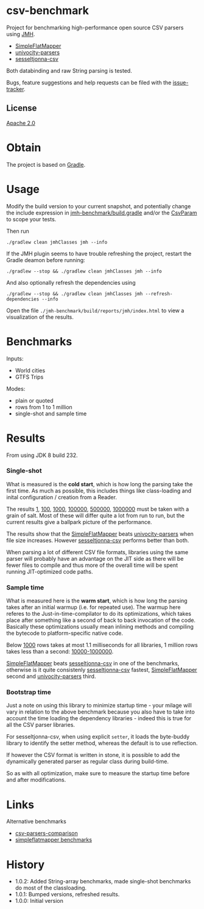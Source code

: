# csv-benchmark
Project for benchmarking high-performance open source CSV parsers using [JMH].

  * [SimpleFlatMapper]
  * [univocity-parsers]
  * [sesseltjonna-csv]

Both databinding and raw String parsing is tested.

Bugs, feature suggestions and help requests can be filed with the [issue-tracker].

## License
[Apache 2.0]

# Obtain
The project is based on [Gradle].

# Usage
Modify the build version to your current snapshot, and potentially change the include expression in [jmh-benchmark/build.gradle](jmh-benchmark/build.gradle) and/or the [CsvParam](jmh-benchmark/src/jmh/java/com/github/skjolber/csv/param/CsvParam.java) to scope your tests.

Then run 

```
./gradlew clean jmhClasses jmh --info
```

If the JMH plugin seems to have trouble refreshing the project, restart the Gradle deamon before running:

```
./gradlew --stop && ./gradlew clean jmhClasses jmh --info
```

And also optionally refresh the dependencies using

```
./gradlew --stop && ./gradlew clean jmhClasses jmh --refresh-dependencies --info
```

Open the file `./jmh-benchmark/build/reports/jmh/index.html` to view a visualization of the results.

# Benchmarks

Inputs:
  * World cities
  * GTFS Trips
   
Modes:

  * plain or quoted
  * rows from 1 to 1 million
  * single-shot and sample time

# Results
From using JDK 8 build 232.

### Single-shot
What is measured is the __cold start__, which is how long the parsing take the first time. As much as possible, this includes things like class-loading and inital configuration / creation from a Reader.

The results [1](https://skjolber.github.io/csv-benchmark/single-shot-1/index.html), [100](https://skjolber.github.io/csv-benchmark/single-shot-100/index.html), [1000](https://skjolber.github.io/csv-benchmark/single-shot-1000/index.html), [100000](https://skjolber.github.io/csv-benchmark/single-shot-100000/index.html), [500000](https://skjolber.github.io/csv-benchmark/single-shot-500000/index.html), [1000000](https://skjolber.github.io/csv-benchmark/single-shot-1000000/index.html) must be taken with a grain of salt. Most of these will differ quite a lot from run to run, but the current results give a ballpark picture of the performance.

The results show that the [SimpleFlatMapper] beats [univocity-parsers] when file size increases. However [sesseltjonna-csv] performs better than both. 

When parsing a lot of different CSV file formats, libraries using the same parser will probably have an advantage on the JIT side as there will be fewer files to compile and thus more of the overall time will be spent running JIT-optimized code paths.

### Sample time
What is measured here is the __warm start__, which is how long the parsing takes after an initial warmup (i.e. for repeated use). The warmup here referes to the Just-in-time-compilator to do its optimizations, which takes place after something like a second of back to back invocation of the code. Basically these optimizations usually mean inlining methods and compiling the bytecode to platform-specific native code.

Below [1000]((https://skjolber.github.io/csv-benchmark/sample-time-1-100-1000/index.html)) rows takes at most 1.1 milliseconds for all libraries, 1 million rows takes less than a second: [10000-1000000](https://skjolber.github.io/csv-benchmark/sample-time/index.html). 

[SimpleFlatMapper] beats [sesseltjonna-csv] in one of the benchmarks, otherwise is it quite consistenly [sesseltjonna-csv] fastest, [SimpleFlatMapper] second and [univocity-parsers] third.

### Bootstrap time

Just a note on using this library to minimize startup time - your milage will vary in relation to the above benchmark because you also have to take into account the time loading the dependency libraries - indeed this is true for all the CSV parser libraries. 

For sesseltjonna-csv, when using explicit `setter`, it loads the byte-buddy library to identify the setter method, whereas the default is to use reflection.

If however the CSV format is written in stone, it is possible to add the dynamically generated parser as regular class during build-time. 

So as with all optimization, make sure to measure the startup time before and after modifications.

# Links
Alternative benchmarks

  * [csv-parsers-comparison](https://github.com/uniVocity/csv-parsers-comparison)
  * [simpleflatmapper benchmarks](http://simpleflatmapper.org/12-csv-performance.html)
 
# History

 - 1.0.2: Added String-array benchmarks, made single-shot benchmarks do most of the classloading.
 - 1.0.1: Bumped versions, refreshed results.
 - 1.0.0: Initial version

[Apache 2.0]:                  http://www.apache.org/licenses/LICENSE-2.0.html
[issue-tracker]:               https://github.com/skjolber/csv-benchmark/issues
[Gradle]:                      https://gradle.org/
[JMH]:                         http://openjdk.java.net/projects/code-tools/jmh/
[visualization]:               https://skjolber.github.io/csv-benchmark/jmh/index.html
[univocity-parsers]:           https://github.com/uniVocity/univocity-parsers
[SimpleFlatMapper]:            http://simpleflatmapper.org/
[sesseltjonna-csv]:            https://github.com/skjolber/sesseltjonna-csv

